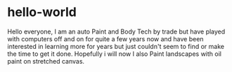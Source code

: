 # hello-world


Hello everyone, I am an auto Paint and Body Tech by trade but have played with computers off and on for quite a few years now and
have been interested in learning more for years but just couldn't seem to find or make the time to get it done. Hopefully i will now
I also Paint landscapes with oil paint on stretched canvas.
